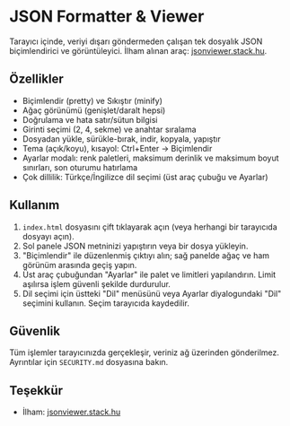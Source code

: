# JSON Formatter & Viewer

Tarayıcı içinde, veriyi dışarı göndermeden çalışan tek dosyalık JSON biçimlendirici ve görüntüleyici. İlham alınan araç: [jsonviewer.stack.hu](https://jsonviewer.stack.hu/).

## Özellikler
- Biçimlendir (pretty) ve Sıkıştır (minify)
- Ağaç görünümü (genişlet/daralt hepsi)
- Doğrulama ve hata satır/sütun bilgisi
- Girinti seçimi (2, 4, sekme) ve anahtar sıralama
- Dosyadan yükle, sürükle-bırak, indir, kopyala, yapıştır
- Tema (açık/koyu), kısayol: Ctrl+Enter → Biçimlendir
- Ayarlar modalı: renk paletleri, maksimum derinlik ve maksimum boyut sınırları, son oturumu hatırlama
- Çok dillilik: Türkçe/İngilizce dil seçimi (üst araç çubuğu ve Ayarlar)

## Kullanım
1. `index.html` dosyasını çift tıklayarak açın (veya herhangi bir tarayıcıda dosyayı açın).
2. Sol panele JSON metninizi yapıştırın veya bir dosya yükleyin.
3. "Biçimlendir" ile düzenlenmiş çıktıyı alın; sağ panelde ağaç ve ham görünüm arasında geçiş yapın.
4. Üst araç çubuğundan "Ayarlar" ile palet ve limitleri yapılandırın. Limit aşılırsa işlem güvenli şekilde durdurulur.
5. Dil seçimi için üstteki "Dil" menüsünü veya Ayarlar diyalogundaki "Dil" seçimini kullanın. Seçim tarayıcıda kaydedilir.

## Güvenlik
Tüm işlemler tarayıcınızda gerçekleşir, veriniz ağ üzerinden gönderilmez. Ayrıntılar için `SECURITY.md` dosyasına bakın.

## Teşekkür
- İlham: [jsonviewer.stack.hu](https://jsonviewer.stack.hu/)
